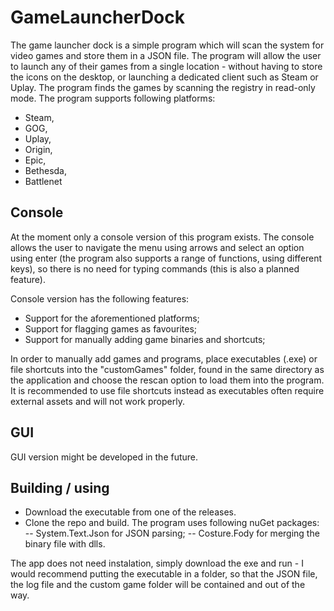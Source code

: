 # GameLauncherDock
The game launcher dock is a simple program which will scan the system for video games and store them in a JSON file. The program will allow the user to launch any of their games from a single location - without having to store the icons on the desktop, or launching a dedicated client such as Steam or Uplay. The program finds the games by scanning the registry in read-only mode. The program supports following platforms:
- Steam,
- GOG,
- Uplay,
- Origin,
-	Epic,
-	Bethesda,
-	Battlenet 

## Console
At the moment only a console version of this program exists. The console allows the user to navigate the menu using arrows and select an option using enter (the program also supports a range of functions, using different keys), so there is no need for typing commands (this is also a planned feature).

Console version has the following features:
- Support for the aforementioned platforms;
- Support for flagging games as favourites;
- Support for manually adding game binaries and shortcuts;

In order to manually add games and programs, place executables (.exe) or file shortcuts into the "customGames" folder, found in the same directory as the application and choose the rescan option to load them into the program. It is recommended to use file shortcuts instead as executables often require external assets and will not work properly.

## GUI
GUI version might be developed in the future. 

## Building / using
- Download the executable from one of the releases.
- Clone the repo and build. The program uses following nuGet packages:
-- System.Text.Json for JSON parsing;
-- Costure.Fody for merging the binary file with dlls.

The app does not need instalation, simply download the exe and run - I would recommend putting the executable in a folder, so that the JSON file, the log file and the custom game folder will be contained and out of the way.
